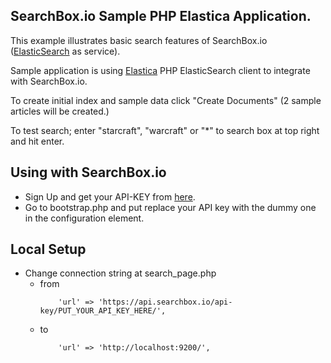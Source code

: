 ## SearchBox.io Sample PHP Elastica Application.

This example illustrates basic search features of SearchBox.io ([ElasticSearch](http://www.elasticsearch.org) as service).

Sample application is using [Elastica](http://elastica.io) PHP ElasticSearch client to integrate with SearchBox.io.

To create initial index and sample data click "Create Documents" (2 sample articles will be created.)

To test search; enter "starcraft", "warcraft" or "*" to search box at top right and hit enter.

## Using with SearchBox.io

* Sign Up and get your API-KEY from [here](https://searchbox.io/users/sign_up).
* Go to bootstrap.php and put replace your API key with the dummy one in the configuration element.


## Local Setup

* Change connection string at search_page.php
    * from
        ```
            'url' => 'https://api.searchbox.io/api-key/PUT_YOUR_API_KEY_HERE/',
        ```
    * to
        ```
            'url' => 'http://localhost:9200/',
        ```